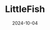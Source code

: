 ---  
layout: startup_page  
title: "LittleFish"  
id: "littlefishapp.com"  
permalink: "/littlefishlittlefishapp.com10042024/"  
website: "https://www.littlefishapp.com/"  
funding_round: ""  
funding_amount: ""  
investors: "TLcom Capital, Flourish Ventures"  
about: "LittleFish is a South African fintech startup that empowers banks to better serve SMEs across Africa. It achieves this through a comprehensive digital platform providing services such as streamlined financial operations, digital payment processing, and access to credit. This partnership model allows banks to maintain their SME client base while offering improved, customer-focused solutions."  
markets: "Fintech, Financial Services, Social Lending, Financial Inclusion, E-Commerce, Retail Technology"  
hq: "Johannesburg, Gauteng, South Africa"  
founded_year: "2021"  
linkedin: "https://za.linkedin.com/company/littlefishapp"  
twitter: ""  
instagram: ""  
facebook: ""  
crunchbase: "https://www.crunchbase.com/organization/littlefish-e186"  
pitchbook: "https://pitchbook.com/profiles/company/86575-60"  

date_display: "04-Oct-2024"  
date: "2024-10-04"

# SEO Optimization  
meta_title: "LittleFish"  
meta_description: "LittleFish, LittleFish is a South African fintech startup that empowers banks to better serve SMEs across Africa. It achieves this through a comprehensive digital..."  
meta_keywords: "LittleFish, Fintech, Financial Services, Social Lending, Financial Inclusion, E-Commerce, Retail Technology,  funding"  
canonical_url: "https://startup.projectstartups.com/littlefishlittlefishapp.com10042024/"  
---